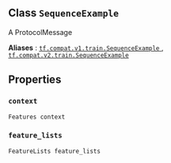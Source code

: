 

## Class  `SequenceExample` 
A ProtocolMessage

**Aliases** : [ `tf.compat.v1.train.SequenceExample` ](/api_docs/python/tf/train/SequenceExample), [ `tf.compat.v2.train.SequenceExample` ](/api_docs/python/tf/train/SequenceExample)

## Properties


###  `context` 
 `Features context` 

###  `feature_lists` 
 `FeatureLists feature_lists` 

